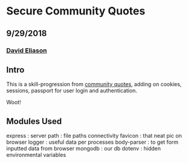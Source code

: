 # Secure Community Quotes
## 9/29/2018
### [David Eliason](http://www.davethemaker.com)

## Intro

This is a skill-progression from [community quotes](https://github.com/davideliason/community_quotes), adding on cookies, sessions, passport for user login and authentication.

Woot!


## Modules Used
express   : server
path : file paths connectivity
favicon : that neat pic on browser
logger : useful data per processes
body-parser : to get form inputted data from browser
mongodb : our db
dotenv : hidden environmental variables


